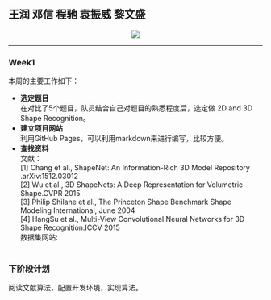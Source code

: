 ## 王润 邓信 程驰 袁振威 黎文盛  

<div style="text-align:center" markdown="1">
<img src="http://reso2.yiihuu.com/1077246-z.jpg">
</div>

***

### Week1
本周的主要工作如下：  
* **选定题目**   
在对比了5个题目，队员结合自己对题目的熟悉程度后，选定做 2D and 3D Shape Recognition。  
* **建立项目网站**  
利用GitHub Pages，可以利用markdown来进行编写，比较方便。  
* **查找资料**  
文献：  
[1] Chang et al., ShapeNet: An Information-Rich 3D Model Repository .arXiv:1512.03012   
[2] Wu et al., 3D ShapeNets: A Deep Representation for Volumetric Shape.CVPR 2015  
[3] Philip Shilane et al., The Princeton Shape Benchmark Shape Modeling International, June 2004   
[4] HangSu et al., Multi-View Convolutional Neural Networks for 3D Shape Recognition.ICCV 2015  
数据集网站:  
[](https://shapenet.cs.stanford.edu/shrec16/)  
[](http://modelnet.cs.princeton.edu/)
### 下阶段计划  
阅读文献算法，配置开发环境，实现算法。   
